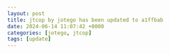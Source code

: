 ```yaml
---
layout: post
title: jtcop by jotego has been updated to a1ffbab
date: 2024-06-14 11:07:42 +0000
categories: [jotego, jtcop]
tags: [update]
---
```


